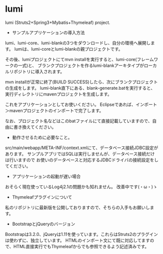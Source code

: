 lumi
====

lumi (Struts2+Spring3+Mybatis+Thymeleaf) project.

* サンプルアプリケーションの導入方法

lumi、lumi-core、lumi-blankの3つをダウンロードし、自分の環境へ展開します。
lumiは、lumi-coreとlumi-blankの親プロジェクトです。

その後、lumiプロジェクトにてmvn installを実行すると、lumi-core(フレームワークの一式)と、
ブランクプロジェクトを作るlumi-blankアーキタイプがローカルリポジトリに導入されます。

mvn installが正常に終了(BUILD SUCCESS)したら、次にブランクプロジェクトの生成をします。
lumi-blank直下にある、blank-generate.batを実行すると、実行ディレクトリにmavenプロジェクトを生成します。

これをアプリケーションとしてお使いください。
Eclipseであれば、インポート＞mavenプロジェクトのインポートで完了します。

なお、プロジェクト名などはこのbatファイルにて直接記載していますので、自由に書き換えてください。

* 動作させるために必要なこと。

src/main/webapp/META-INF/context.xmlにて、データベース接続JDBC設定があります。
サンプルアプリではSQLは実行しませんが、データベース接続だけは行いますので
お使いのデータベースと対応するJDBCドライバの接続設定をしてください。

* アプリケーションの起動が遅い場合

おそらく現在使っているLog4j2.1の問題かも知れません。
改善中です(・ω・)ゝ

* Thymeleafプラグインについて

私のリポジトリに最新版を公開しておりますので、そちらの入手もお願いします。

* BootstrapとjQueryのバージョン

Bootstrapは3.2.0、jQueryは1.11を使っています。これらはStruts2のプラグインは使わずに、独立しています。
HTMLのインポート文にて既に対応してますので、HTML直接実行でもThymeleafからでも参照できるよう記述済みです。
